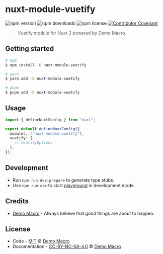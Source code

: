 # nuxt-module-vuetify

![npm version](https://img.shields.io/npm/v/nuxt-module-vuetify)
![npm downloads](https://img.shields.io/npm/dw/nuxt-module-vuetify)
![npm license](https://img.shields.io/npm/l/nuxt-module-vuetify)
[![Contributor Covenant](https://img.shields.io/badge/Contributor%20Covenant-2.1-4baaaa.svg)](https://www.contributor-covenant.org/version/2/1/code_of_conduct/)

> Vuetify module for Nuxt 3 powered by Demo Macro.

## Getting started

```bash
# npm
$ npm install -D nuxt-module-vuetify

# yarn
$ yarn add -D nuxt-module-vuetify

# pnpm
$ pnpm add -D nuxt-module-vuetify
```

## Usage

```ts
import { defineNuxtConfig } from "nuxt";

export default defineNuxtConfig({
  modules: ["nuxt-module-vuetify"],
  vuetify: {
    // VuetifyOptions
  },
});
```

## Development

- Run `npm run dev:prepare` to generate type stubs.
- Use `npm run dev` to start [playground](./playground) in development mode.

## Credits

- [Demo Macro](https://github.com/DemoMacro) - Always believe that good things are about to happen.

## License

- Code - [MIT](LICENSE) &copy; [Demo Macro](https://imst.xyz/)
- Documentation - [CC-BY-NC-SA-4.0](https://creativecommons.org/licenses/by-nc-sa/4.0/) &copy; [Demo Macro](https://imst.xyz/)
